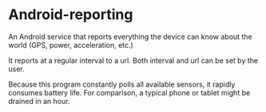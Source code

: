 # Android-reporting
An Android service that reports everything the device can know about the world (GPS, power, acceleration, etc.)

It reports at a regular interval to a url. Both interval and url can be set by the user.

Because this program constantly polls all available sensors, it rapidly consumes battery life. For comparison, a
typical phone or tablet might be drained in an hour.
